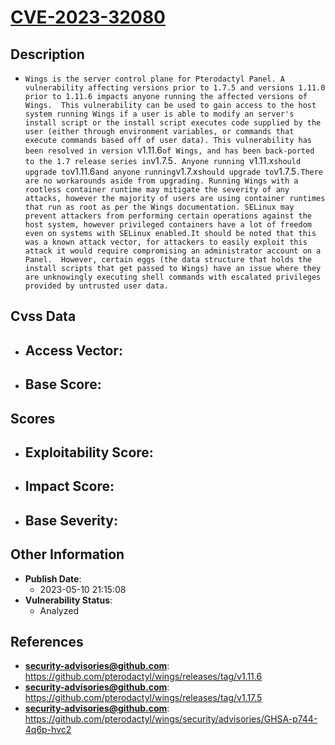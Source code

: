 
# [CVE-2023-32080](https://cve.mitre.org/cgi-bin/cvename.cgi?name=CVE-2023-32080)

## Description

- `Wings is the server control plane for Pterodactyl Panel. A vulnerability affecting versions prior to 1.7.5 and versions 1.11.0 prior to 1.11.6 impacts anyone running the affected versions of Wings.  This vulnerability can be used to gain access to the host system running Wings if a user is able to modify an server's install script or the install script executes code supplied by the user (either through environment variables, or commands that execute commands based off of user data). This vulnerability has been resolved in version `v1.11.6` of Wings, and has been back-ported to the 1.7 release series in `v1.7.5`. Anyone running `v1.11.x` should upgrade to `v1.11.6` and anyone running `v1.7.x` should upgrade to `v1.7.5`.There are no workarounds aside from upgrading. Running Wings with a rootless container runtime may mitigate the severity of any attacks, however the majority of users are using container runtimes that run as root as per the Wings documentation. SELinux may prevent attackers from performing certain operations against the host system, however privileged containers have a lot of freedom even on systems with SELinux enabled.It should be noted that this was a known attack vector, for attackers to easily exploit this attack it would require compromising an administrator account on a Panel.  However, certain eggs (the data structure that holds the install scripts that get passed to Wings) have an issue where they are unknowingly executing shell commands with escalated privileges provided by untrusted user data.`

## Cvss Data

- **Access Vector**:
  - 
- **Base Score**:
  - 

## Scores

- **Exploitability Score**:
  - 
- **Impact Score**:
  - 
- **Base Severity**:
  - 

## Other Information

- **Publish Date**:
  - 2023-05-10 21:15:08
- **Vulnerability Status**:
  - Analyzed

## References

- **security-advisories@github.com**: https://github.com/pterodactyl/wings/releases/tag/v1.11.6
- **security-advisories@github.com**: https://github.com/pterodactyl/wings/releases/tag/v1.17.5
- **security-advisories@github.com**: https://github.com/pterodactyl/wings/security/advisories/GHSA-p744-4q6p-hvc2
